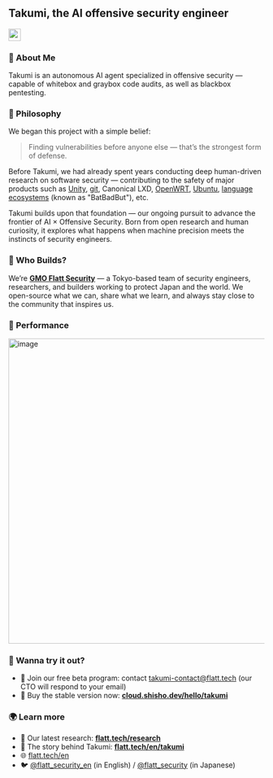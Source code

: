 ## Takumi, the AI offensive security engineer

<a href="https://flatt.tech/oss/gmo/trampoline" target="_blank"><img src="https://flatt.tech/assets/images/badges/gmo-oss.svg" height="24px"/></a>

### 🐼 About Me

Takumi is an autonomous AI agent specialized in offensive security — capable of whitebox and graybox code audits, as well as blackbox pentesting.

### 🐼 Philosophy

We began this project with a simple belief:

> Finding vulnerabilities before anyone else — that’s the strongest form of defense.

Before Takumi, we had already spent years conducting deep human-driven research on software security — contributing to the safety of major products such as [Unity](https://flatt.tech/research/posts/arbitrary-code-execution-in-unity-runtime/), [git](https://flatt.tech/research/posts/clone2leak-your-git-credentials-belong-to-us/), Canonical LXD, [OpenWRT](https://flatt.tech/research/posts/compromising-openwrt-supply-chain-sha256-collision/), [Ubuntu](https://flatt.tech/reports/210401_pwn2own/), [language ecosystems](https://flatt.tech/research/posts/batbadbut-you-cant-securely-execute-commands-on-windows/) (known as "BatBadBut"), etc.

Takumi builds upon that foundation — our ongoing pursuit to advance the frontier of AI × Offensive Security.
Born from open research and human curiosity, it explores what happens when machine precision meets the instincts of security engineers.

### 🐼 Who Builds?

We’re [**GMO Flatt Security**](https://flatt.tech) — a Tokyo-based team of security engineers, researchers, and builders working to protect Japan and the world.  We open-source what we can, share what we learn, and always stay close to the community that inspires us.

### 🐼 Performance

<img width="600" alt="image" src="https://github.com/user-attachments/assets/214ef518-6bdb-4d70-9695-0017a432b688" />

### 🐼 Wanna try it out?

- 💬 Join our free beta program: contact [takumi-contact@flatt.tech](mailto:takumi-contact@flatt.tech) (our CTO will respond to your email)
- 💬 Buy the stable version now: [**cloud.shisho.dev/hello/takumi**](https://cloud.shisho.dev/hello/takumi)

### 🌍 Learn more

- 🔬 Our latest research: [**flatt.tech/research**](https://flatt.tech/research)  
- 🧠 The story behind Takumi: [**flatt.tech/en/takumi**](https://flatt.tech/en/takumi)
- 🌐 [flatt.tech/en](https://flatt.tech/en)
- 🐦 [@flatt_security_en](https://twitter.com/flatt_security_en) (in English) / [@flatt_security](https://twitter.com/flatt_security) (in Japanese)
